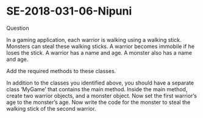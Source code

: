 # SE-2018-031-06-Nipuni

Question

In a gaming application, each warrior is walking using a walking stick. Monsters can steal these walking sticks. A warrior becomes immobile if he loses the stick. A warrior has a name and age. A monster also has a name and age.

Add the required methods to these classes.

In addition to the classes you identified above, you should have a separate class ‘MyGame’ that contains the main method. Inside the main method, create two warrior objects, and a monster object. Now set the first warrior’s age to the monster’s age. Now write the code for the monster to steal the walking stick of the second warrior.

